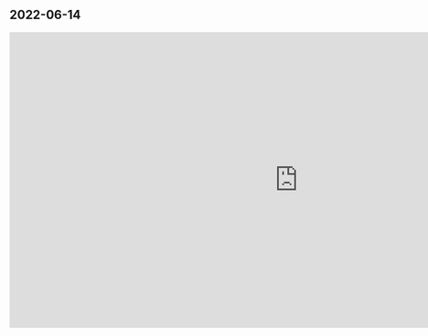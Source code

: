 2022-06-14
---
<iframe src="https://www.linkedin.com/embed/feed/update/urn:li:ugcPost:6941353713672282112?compact=1" height="518" width="1008" frameborder="0" allowfullscreen="" title="Publicação incorporada"></iframe>
